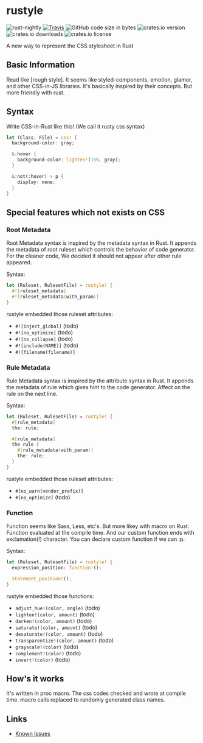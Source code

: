 # rustyle

![rust-nightly](https://img.shields.io/badge/rust-nightly-important.svg)
[![Travis](https://img.shields.io/travis/com/RanolP/rustyle.svg)](https://travis-ci.com/RanolP/rustyle)
![GitHub code size in bytes](https://img.shields.io/github/languages/code-size/RanolP/rustyle.svg)
![crates.io version](https://img.shields.io/crates/v/rustyle.svg)
![crates.io downloads](https://img.shields.io/crates/d/rustyle.svg)
![crates.io license](https://img.shields.io/crates/l/rustyle.svg)

A new way to represent the CSS stylesheet in Rust

## Basic Information

Read like \[rough style\]. It seems like styled-components, emotion, glamor, and other CSS-in-JS libraries. It's basically inspired by their concepts. But more friendly with rust.

## Syntax

Write CSS-in-Rust like this! (We call it rusty css syntax)

```rust
let (Class, File) = css! {
  background-color: gray;

  &:hover {
    background-color: lighten!(15%, gray);
  }

  &:not(:hover) > p {
    display: none;
  }
}
```

## Special features which not exists on CSS

### Root Metadata

Root Metadata syntax is inspired by the metadata syntax in Rust.
It appends the metadata of root ruleset which controls the behavior of code generator.
For the cleaner code, We decided it should not appear after other rule appeared.

Syntax:

```rust
let (Ruleset, RulesetFile) = rustyle! {
  #![ruleset_metadata]
  #![ruleset_metadata(with_param)]
}
```

rustyle embedded those ruleset attributes:

- `#![inject_global]` (todo)
- `#![no_optimize]` (todo)
- `#![no_collapse]` (todo)
- `#![include(NAME)]` (todo)
- `#![filename(filename)]`

### Rule Metadata

Rule Metadata syntax is inspired by the attribute syntax in Rust.
It appends the metadata of rule which gives hint to the code generator.
Affect on the rule on the next line.

Syntax:

```rust
let (Ruleset, RulesetFile) = rustyle! {
  #[rule_metadata]
  the: rule;

  #[rule_metadata]
  the rule {
    #[rule_metadata(with_param)]
    the: rule;
  }
}
```

rustyle embedded those ruleset attributes:

- `#[no_warn(vendor_prefix)]`
- `#[no_optimize]` (todo)

### Function

Function seems like Sass, Less, etc's. But more likey with macro on Rust.
Function evaluated at the compile time. And our custom function ends with exclamation(!) character.
You can declare custom function if we can :p.

Syntax:

```rust
let (Ruleset, RulesetFile) = rustyle! {
  expression_position: function!();

  statement_position!();
}
```

rustyle embedded those functions:

- `adjust_hue!(color, angle)` (todo)
- `lighten!(color, amount)` (todo)
- `darken!(color, amount)` (todo)
- `saturate!(color, amount)` (todo)
- `desaturate!(color, amount)` (todo)
- `transparentize!(color, amount)` (todo)
- `grayscale!(color)` (todo)
- `complement!(color)` (todo)
- `invert!(color)` (todo)

## How's it works

It's written in proc macro. The css codes checked and wrote at compile time. macro calls replaced to randomly generated class names.

## Links

- [Known Issues](https://github.com/RanolP/rustyle/blob/master/KNOWN_ISSUES.md)